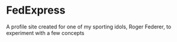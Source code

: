 # FedExpress
A profile site created for one of my sporting idols, Roger Federer, to experiment with a few concepts
